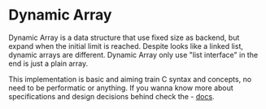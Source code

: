 # Dynamic Array 

Dynamic Array is a data structure that use fixed size as backend, but expand when the initial limit is reached. Despite looks like a linked list, dynamic arrays are different. Dynamic Array only use "list interface" in the end is just a plain array. 

This implementation is basic and aiming train C syntax and concepts, no need to be performatic or anything. If you wanna know more about specifications and design decisions behind check the - [docs](docs/).
